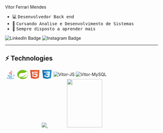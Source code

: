 
Vitor Ferrari Mendes 
- 💻&nbsp;<samp>Desenvolvedor Back end </samp>
- 🧠&nbsp;<samp>Cursando Analise e Desenvolvimento de Sistemas</samp>
- 📝&nbsp;<samp>Sempre disposto a aprender mais</samp>

![LinkedIn Badge](https://img.shields.io/badge/LinkedIn-%23E4405F.svg?&style=flat-square&logo=linkedin&logoColor=white&color=071A2C&link=https://www.linkedin.com/in/vitor-ferrari-mendes-a79885211)
![Instagram Badge](https://img.shields.io/badge/Instagram-%30R4405S.svg?&style=flat-square&logo=instagram&logoColor=white&color=071A2C&link=https://www.instagram.com/in/vitor-ferrari-m-a79885211)

<hr>

## ⚡ Technologies
<div align="left">
 <img align="center" alt="Vitor-JAVA" height="30" width="36px" src="https://raw.githubusercontent.com/devicons/devicon/master/icons/java/java-original.svg"> 
<img align="center" alt="Vitor-Spring" height="30" width="36px" src="https://raw.githubusercontent.com/devicons/devicon/master/icons/spring/spring-original.svg"> 
<img align="center" alt="Vitor-HTML" height="30" width="36px" src="https://raw.githubusercontent.com/devicons/devicon/master/icons/html5/html5-original.svg"> 
 <img align="center" alt="Vitor-CSS" height="30" width="36px" src="https://raw.githubusercontent.com/devicons/devicon/master/icons/css3/css3-original.svg">
 <img align="center" alt="Vitor-JS" height="30" width="36px" src="https://cdn.jsdelivr.net/gh/devicons/devicon/icons/javascript/javascript-plain.svg">
 <img align="center" alt="Vitor-MySQL" height="30" width="36px" src="https://cdn.jsdelivr.net/gh/devicons/devicon/icons/mysql/mysql-plain-wordmark.svg" /> 
<div>
 <div>
 
<div align="center">
  <a href="https://github.com/VitorFerrariM">
  <img height="160em" src="https://github-readme-stats.vercel.app/api?username=VitorFerrariM&show_icons=true&theme=light&include_all_commits=true&count_private=true"/>
    <img height="160em" width="48%" src="https://github-readme-stats.vercel.app/api/top-langs/?username=VitorferrariM&layout=compact&langs_count=7&theme=light"/>
  </a>
</div>

 

